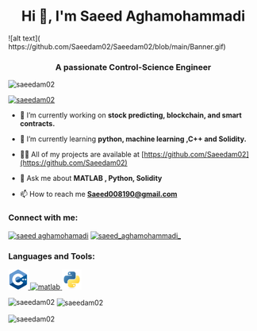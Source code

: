 <h1 align="center">Hi 👋, I'm Saeed Aghamohammadi</h1>
![alt text]( https://github.com/Saeedam02/Saeedam02/blob/main/Banner.gif)

<h3 align="center">A passionate Control-Science Engineer</h3>

<p align="left"> <img src="https://komarev.com/ghpvc/?username=saeedam02&label=Profile%20views&color=0e75b6&style=flat" alt="saeedam02" /> </p>

<p align="left"> <a href="https://github.com/ryo-ma/github-profile-trophy"><img src="https://github-profile-trophy.vercel.app/?username=saeedam02" alt="saeedam02" /></a> </p>

- 🔭 I’m currently working on **stock predicting, blockchain, and smart contracts.**

- 🌱 I’m currently learning **python, machine learning ,C++ and Solidity.**

- 👨‍💻 All of my projects are available at [https://github.com/Saeedam02](https://github.com/Saeedam02)

- 💬 Ask me about **MATLAB , Python, Solidity**

- 📫 How to reach me **Saeed008190@gmail.com**

<h3 align="left">Connect with me:</h3>
<p align="left">
<a href="https://linkedin.com/in/saeed aghamohamadi" target="blank"><img align="center" src="https://raw.githubusercontent.com/rahuldkjain/github-profile-readme-generator/master/src/images/icons/Social/linked-in-alt.svg" alt="saeed aghamohamadi" height="30" width="40" /></a>
<a href="https://instagram.com/saeed_aghamohammadi_" target="blank"><img align="center" src="https://raw.githubusercontent.com/rahuldkjain/github-profile-readme-generator/master/src/images/icons/Social/instagram.svg" alt="saeed_aghamohammadi_" height="30" width="40" /></a>
</p>

<h3 align="left">Languages and Tools:</h3>
<p align="left"> <a href="https://www.w3schools.com/cpp/" target="_blank" rel="noreferrer"> <img src="https://raw.githubusercontent.com/devicons/devicon/master/icons/cplusplus/cplusplus-original.svg" alt="cplusplus" width="40" height="40"/> </a> <a href="https://www.mathworks.com/" target="_blank" rel="noreferrer"> <img src="https://upload.wikimedia.org/wikipedia/commons/2/21/Matlab_Logo.png" alt="matlab" width="40" height="40"/> </a> <a href="https://www.python.org" target="_blank" rel="noreferrer"> <img src="https://raw.githubusercontent.com/devicons/devicon/master/icons/python/python-original.svg" alt="python" width="40" height="40"/> </a> </p>

<p><img align="left" src="https://github-readme-stats.vercel.app/api/top-langs?username=saeedam02&show_icons=true&locale=en&layout=compact" alt="saeedam02" /></p>

<p>&nbsp;<img align="center" src="https://github-readme-stats.vercel.app/api?username=saeedam02&show_icons=true&locale=en" alt="saeedam02" /></p>

<p><img align="center" src="https://github-readme-streak-stats.herokuapp.com/?user=saeedam02&" alt="saeedam02" /></p>
